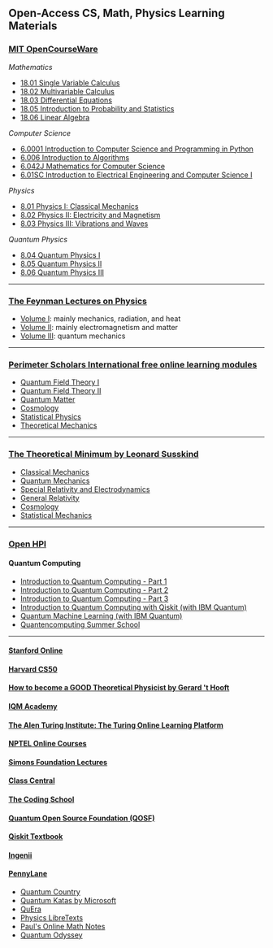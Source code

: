 ## Open-Access CS, Math, Physics Learning Materials


### [MIT OpenCourseWare](https://www.ocw.somaliren.org.so/courses/find-by-topic/#cat=science&subcat=physics&spec=theoreticalphysics)

*Mathematics*
- [18.01 Single Variable Calculus](https://ocw.mit.edu/courses/18-01sc-single-variable-calculus-fall-2010/pages/syllabus/)  
- [18.02 Multivariable Calculus](https://ocw.mit.edu/courses/18-02sc-multivariable-calculus-fall-2010/pages/syllabus/)  
- [18.03 Differential Equations](https://ocw.mit.edu/courses/18-03sc-differential-equations-fall-2011/)
- [18.05 Introduction to Probability and Statistics](https://ocw.mit.edu/courses/18-05-introduction-to-probability-and-statistics-spring-2014/)  
- [18.06 Linear Algebra](https://ocw.mit.edu/courses/18-06sc-linear-algebra-fall-2011/pages/syllabus/)

*Computer Science*
- [6.0001 Introduction to Computer Science and Programming in Python](https://ocw.mit.edu/courses/6-0001-introduction-to-computer-science-and-programming-in-python-fall-2016/)  
- [6.006 Introduction to Algorithms](https://ocw.mit.edu/courses/6-006-introduction-to-algorithms-fall-2011/)  
- [6.042J Mathematics for Computer Science](https://ocw.mit.edu/courses/6-042j-mathematics-for-computer-science-fall-2005/)  
- [6.01SC Introduction to Electrical Engineering and Computer Science I](https://ocw.mit.edu/courses/6-01sc-introduction-to-electrical-engineering-and-computer-science-i-spring-2011/)  

*Physics*
- [8.01 Physics I: Classical Mechanics](https://ocw.mit.edu/courses/8-01sc-classical-mechanics-fall-2016/pages/syllabus/)  
- [8.02 Physics II: Electricity and Magnetism](https://ocw.mit.edu/courses/8-02-physics-ii-electricity-and-magnetism-spring-2007/pages/syllabus/)  
- [8.03 Physics III: Vibrations and Waves](https://ocw.mit.edu/courses/8-03sc-physics-iii-vibrations-and-waves-fall-2016/pages/syllabus/)  

*Quantum Physics*  
- [8.04 Quantum Physics I](https://ocw.mit.edu/courses/8-04-quantum-physics-i-spring-2016/pages/syllabus/)  
- [8.05 Quantum Physics II](https://ocw.mit.edu/courses/8-05-quantum-physics-ii-fall-2013/pages/syllabus/)  
- [8.06 Quantum Physics III](https://ocw.mit.edu/courses/8-06-quantum-physics-iii-spring-2018/pages/syllabus/)  
  
---

### [The Feynman Lectures on Physics](https://www.feynmanlectures.caltech.edu/)

- [Volume I](https://www.feynmanlectures.caltech.edu/I_toc.html): mainly mechanics, radiation, and heat
- [Volume II](https://www.feynmanlectures.caltech.edu/II_toc.html): mainly electromagnetism and matter
- [Volume III](https://www.feynmanlectures.caltech.edu/III_toc.html): quantum mechanics

---

### [Perimeter Scholars International free online learning modules](https://perimeterinstitute.ca/online-courses)

- [Quantum Field Theory I](https://psi-online.perimeterinstitute.ca/courses/quantum-field-theory-i-student)
- [Quantum Field Theory II](https://psi-online.perimeterinstitute.ca/courses/quantum-field-theory-ii-student)
- [Quantum Matter](https://psi-online.perimeterinstitute.ca/courses/condensed-matter-iii-student)
- [Cosmology](https://psi-online.perimeterinstitute.ca/courses/cosmology)
- [Statistical Physics](https://psi-online.perimeterinstitute.ca/courses/take/statistical-physics)
- [Theoretical Mechanics](https://psi-online.perimeterinstitute.ca/courses/theoretical-mechanics)

---

### [The Theoretical Minimum by Leonard Susskind](https://theoreticalminimum.com/about)

- [Classical Mechanics](https://theoreticalminimum.com/courses/classical-mechanics/2011/fall)
- [Quantum Mechanics](https://theoreticalminimum.com/courses/quantum-mechanics/2012/winter)
- [Special Relativity and Electrodynamics](https://theoreticalminimum.com/courses/special-relativity-and-electrodynamics/2012/spring)
- [General Relativity](https://theoreticalminimum.com/courses/general-relativity/2012/fall)
- [Cosmology](https://theoreticalminimum.com/courses/cosmology/2013/winter)
- [Statistical Mechanics](https://theoreticalminimum.com/courses/statistical-mechanics/2013/spring)

---

### [Open HPI](https://open.hpi.de/courses)

#### Quantum Computing

- [Introduction to Quantum Computing - Part 1](https://open.hpi.de/courses/qc-intro-1-2022)
- [Introduction to Quantum Computing - Part 2](https://open.hpi.de/courses/qc-intro-2-2022)
- [Introduction to Quantum Computing - Part 3](https://open.hpi.de/courses/qc-intro-3-2023)
- [Introduction to Quantum Computing with Qiskit (with IBM Quantum)](https://open.hpi.de/courses/qc-qiskit2022)
- [Quantum Machine Learning (with IBM Quantum)](https://open.hpi.de/courses/qc-machineLearning2023)
- [Quantencomputing Summer School](https://open.hpi.de/courses/summerschool2024)

---

#### [Stanford Online](https://online.stanford.edu/courses/cs101-introduction-computer-science) 

#### [Harvard CS50](https://pll.harvard.edu/catalog?topics%5B702%5D=702&price%5B1%5D=1&max_price=&start_date=&keywords=&url=)

#### [How to become a GOOD Theoretical Physicist by Gerard 't Hooft](https://www.goodtheorist.science/)

#### [IQM Academy](https://www.iqmacademy.com/)

#### [The Alen Turing Institute: The Turing Online Learning Platform](https://www.turing.ac.uk/courses)

#### [NPTEL Online Courses](https://nptel.ac.in/)  

#### [Simons Foundation Lectures](https://www.simonsfoundation.org/science/simons-science-series/) 

#### [Class Central](https://www.classcentral.com/subject/quantum-computing)

#### [The Coding School](https://the-cs.org/)

#### [Quantum Open Source Foundation (QOSF)](https://qosf.org/)  

#### [Qiskit Textbook](https://github.com/qiskit-community/qiskit-textbook)

#### [Ingenii](https://www.ingenii.io/)  

#### [PennyLane](https://pennylane.ai/)  

- [Quantum Country](https://quantum.country/)  
- [Quantum Katas by Microsoft](https://github.com/microsoft/QuantumKatas)  
- [QuEra](https://quera.com/)  
- [Physics LibreTexts](https://phys.libretexts.org/)  
- [Paul's Online Math Notes](http://tutorial.math.lamar.edu/)  
- [Quantum Odyssey](https://store.steampowered.com/app/2802710/Quantum_Odyssey/)


